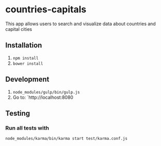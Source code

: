 # countries-capitals
This app allows users to search and visualize data about countries and capital cities

## Installation

1. `npm install`
2. `bower install`

## Development

1. `node_modules/gulp/bin/gulp.js`
2. Go to: `http://localhost:8080

## Testing

### Run all tests with
`node_modules/karma/bin/karma start test/karma.conf.js`